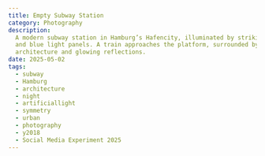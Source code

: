 ```yaml
---
title: Empty Subway Station
category: Photography
description:
  A modern subway station in Hamburg’s Hafencity, illuminated by striking purple
  and blue light panels. A train approaches the platform, surrounded by sleek
  architecture and glowing reflections.
date: 2025-05-02
tags:
  - subway
  - Hamburg
  - architecture
  - night
  - artificiallight
  - symmetry
  - urban
  - photography
  - y2018
  - Social Media Experiment 2025
---
```

